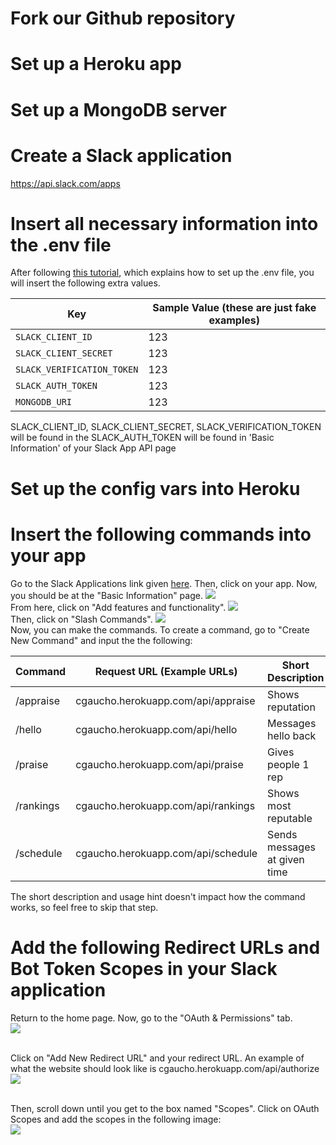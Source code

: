 # Fork our Github repository

# Set up a Heroku app

# Set up a MongoDB server

# Create a Slack application

https://api.slack.com/apps

# Insert all necessary information into the .env file

After following [this tutorial](https://github.com/ucsb-cs48-s20/project-s2-t3-slack-bot/blob/master/docs/auth0-localhost.md#create-the-env-file), which explains how to set up the .env file, you will insert the following extra values.

| Key                        | Sample Value (these are just fake examples) |
| -------------------------- | ------------------------------------------- |
| `SLACK_CLIENT_ID`          | 123                                         |
| `SLACK_CLIENT_SECRET`      | 123                                         |
| `SLACK_VERIFICATION_TOKEN` | 123                                         |
| `SLACK_AUTH_TOKEN`         | 123                                         |
| `MONGODB_URI`              | 123                                         |

SLACK_CLIENT_ID, SLACK_CLIENT_SECRET, SLACK_VERIFICATION_TOKEN will be found in the
SLACK_AUTH_TOKEN will be found in 'Basic Information' of your Slack App API page

# Set up the config vars into Heroku

# Insert the following commands into your app

Go to the Slack Applications link given [here](https://api.slack.com/apps). Then, click on your app.
Now, you should be at the "Basic Information" page.
![](images/commandHelp1.png)
<br/>From here, click on "Add features and functionality".
![](images/commandHelp2.png)
<br/>Then, click on "Slash Commands".
![](images/commandHelp3.png)
<br/>Now, you can make the commands. To create a command, go to "Create New Command" and input
the the following:

| Command   | Request URL (Example URLs)         | Short Description            | Usage Hint                |
| --------- | ---------------------------------- | ---------------------------- | ------------------------- |
| /appraise | cgaucho.herokuapp.com/api/appraise | Shows reputation             | [User]                    |
| /hello    | cgaucho.herokuapp.com/api/hello    | Messages hello back          |                           |
| /praise   | cgaucho.herokuapp.com/api/praise   | Gives people 1 rep           | [User]                    |
| /rankings | cgaucho.herokuapp.com/api/rankings | Shows most reputable         |                           |
| /schedule | cgaucho.herokuapp.com/api/schedule | Sends messages at given time | [Create/Delete/List/Help] |

The short description and usage hint doesn't impact how the command works, so feel free to skip that step.

# Add the following Redirect URLs and Bot Token Scopes in your Slack application

Return to the home page. Now, go to the "OAuth & Permissions" tab.
<br/>![](images/scopeHelp1.png)

<br/>Click on "Add New Redirect URL" and your redirect URL. An example of what the website should look like is cgaucho.herokuapp.com/api/authorize
<br/>![](images/scopeHelp3.png)

<br/> Then, scroll down until you get to the box named "Scopes". Click on OAuth Scopes and add the scopes in the following image:
<br/>![](images/scopeHelp2.png)

